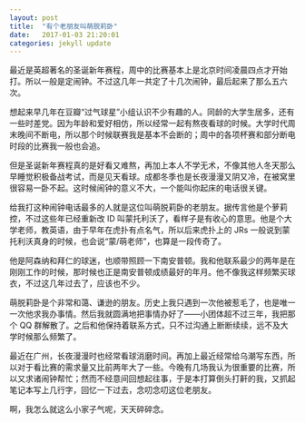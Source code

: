 ```yaml
---
layout: post
title:  "有个老朋友叫萌脱莉卧"
date:   2017-01-03 21:20:01
categories: jekyll update
---
```

最近是英超著名的圣诞新年赛程，周中的比赛基本上是北京时间凌晨四点才开始打。所以一般是定闹钟。不过这几年一共定了十几次闹钟，最后起来了那么五六次。

想起来早几年在豆瓣“过气球星”小组认识不少有趣的人。同龄的大学生居多，还有一些时差党。因为年龄和爱好相仿，所以经常一起有熬夜看球的时候。大学时代周末晚间不断电，所以那个时候联赛我是基本不会断的；周中的各项杯赛和部分断电时段的比赛我一般也会追。

但是圣诞新年赛程真的是好看又难熬，再加上本人不学无术，不像其他人冬天那么早睡觉积极备战考试，而是见天看球。成都冬季也是长夜漫漫又阴又冷，在被窝里很容易一卧不起。这时候闹钟的意义不大，一个能叫你起床的电话很关键。

给我打这种闹钟电话最多的人就是这位叫萌脱莉卧的老朋友。据传言他是个萝莉控，不过这些年已经重新改 ID 叫蒙托利沃了，看样子是有收心的意思。他是个大学老师，教英语，由于早年在虎扑有点名气，所以后来虎扑上的 JRs 一般说到蒙托利沃真身的时候，也会说“蒙/萌老师”，也算是一段传奇了。

他是阿森纳和拜仁的球迷，也顺带照顾一下南安普顿。我和他联系最少的两年是在刚刚工作的时候，那时候也正是南安普顿成绩最好的年月。他不像我这样频繁买球衣，不过这几年过去了，应该也不少。

萌脱莉卧是个非常和蔼、谦逊的朋友。历史上我只遇到一次他被惹毛了，也是唯一一次他求我办事情。然后我就圆满地把事情办好了——小团体超不过三年，我把那个 QQ 群解散了。之后和他保持着联系方式，只不过沟通上断断续续，远不及大学时候那么频繁了。

最近在广州，长夜漫漫时也经常看球消磨时间。再加上最近经常给乌潮写东西，所以对于看比赛的需求量又比前两年大了一些。今晚有几场我认为很重要的比赛，所以又求诸闹钟帮忙；然而不经意间回想起往事，于是本打算倒头打鼾的我，又抓起笔记本写上几行字，回忆一下过去，念叨念叨这位老朋友。

啊，我怎么就这么小家子气呢，天天碎碎念。

